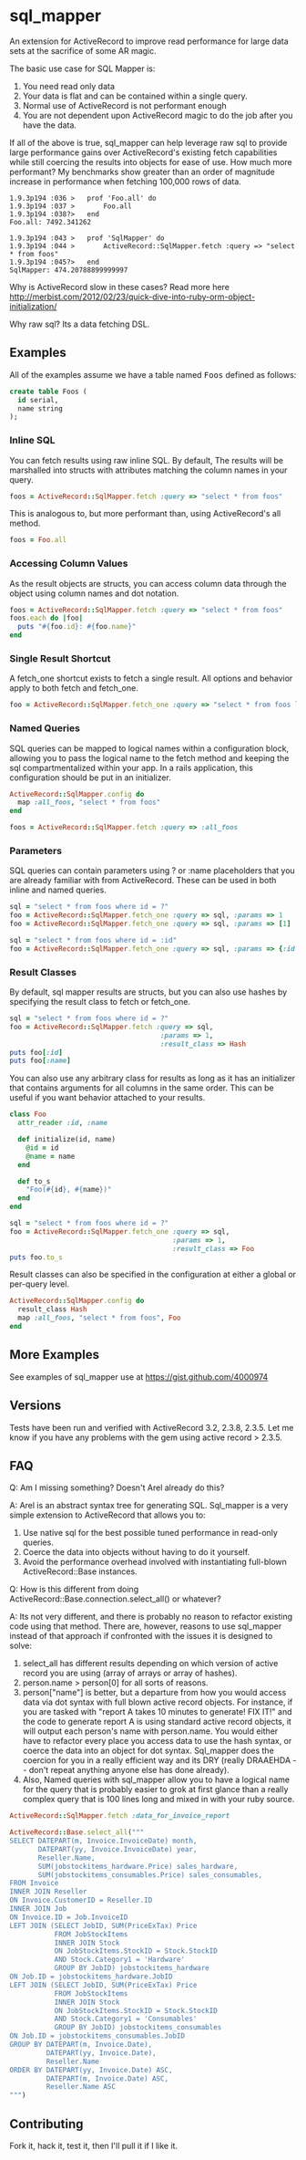 # sql_mapper #

An extension for ActiveRecord to improve read performance for large data sets 
at the sacrifice of some AR magic.

The basic use case for SQL Mapper is:

1. You need read only data
2. Your data is flat and can be contained within a single query.
3. Normal use of ActiveRecord is not performant enough
4. You are not dependent upon ActiveRecord magic to do the job after you have
the data.

If all of the above is true, sql_mapper can help leverage raw sql to provide
large performance gains over ActiveRecord's existing fetch capabilities while
still coercing the results into objects for ease of use.  How much more
performant?  My benchmarks show greater than an order of magnitude increase in
performance when fetching 100,000 rows of data.

```
1.9.3p194 :036 >   prof 'Foo.all' do
1.9.3p194 :037 >       Foo.all
1.9.3p194 :038?>   end
Foo.all: 7492.341262

1.9.3p194 :043 >   prof 'SqlMapper' do
1.9.3p194 :044 >       ActiveRecord::SqlMapper.fetch :query => "select * from foos"
1.9.3p194 :045?>   end
SqlMapper: 474.20788899999997
```

Why is ActiveRecord slow in these cases?  Read more here 
http://merbist.com/2012/02/23/quick-dive-into-ruby-orm-object-initialization/

Why raw sql?  Its a data fetching DSL.

## Examples ##

All of the examples assume we have a table named <tt>Foos</tt> defined as
follows:

```sql
create table Foos (
  id serial,
  name string
);
```

### Inline SQL ###

You can fetch results using raw inline SQL.  By default, The results will be 
marshalled into structs with attributes matching the column names in your
query.

```ruby
foos = ActiveRecord::SqlMapper.fetch :query => "select * from foos"
```

This is analogous to, but more performant than, using ActiveRecord's all
method.

```ruby
foos = Foo.all
```

### Accessing Column Values ###

As the result objects are structs, you can access column data through the object 
using column names and dot notation.

```ruby
foos = ActiveRecord::SqlMapper.fetch :query => "select * from foos"
foos.each do |foo|
  puts "#{foo.id}: #{foo.name}"
end
```

### Single Result Shortcut ###

A fetch_one shortcut exists to fetch a single result.  All options and behavior 
apply to both fetch and fetch_one.

```ruby
foo = ActiveRecord::SqlMapper.fetch_one :query => "select * from foos limit 1"
```

### Named Queries ###

SQL queries can be mapped to logical names within a configuration block,
allowing you to pass the logical name to the fetch method and keeping the sql
compartmentalized within your app.  In a rails application, this configuration
should be put in an initializer.

```ruby
ActiveRecord::SqlMapper.config do
  map :all_foos, "select * from foos"
end

foos = ActiveRecord::SqlMapper.fetch :query => :all_foos
```

### Parameters ###

SQL queries can contain parameters using ? or :name placeholders that you are
already familiar with from ActiveRecord.  These can be used in both inline and
named queries.

```ruby
sql = "select * from foos where id = ?"
foo = ActiveRecord::SqlMapper.fetch_one :query => sql, :params => 1
foo = ActiveRecord::SqlMapper.fetch_one :query => sql, :params => [1]

sql = "select * from foos where id = :id"
foo = ActiveRecord::SqlMapper.fetch_one :query => sql, :params => {:id => 1}
```

### Result Classes ###

By default, sql mapper results are structs, but you can also use hashes by
specifying the result class to fetch or fetch_one.  

```ruby
sql = "select * from foos where id = ?"
foo = ActiveRecord::SqlMapper.fetch :query => sql,
                                     :params => 1,
                                     :result_class => Hash
puts foo[:id]
puts foo[:name]
```

You can also use any arbitrary class for results as long as it has an
initializer that contains arguments for all columns in the same order.  This
can be useful if you want behavior attached to your results.

```ruby
class Foo
  attr_reader :id, :name

  def initialize(id, name)
    @id = id
    @name = name
  end

  def to_s
    "Foo(#{id}, #{name})"
  end
end

sql = "select * from foos where id = ?"
foo = ActiveRecord::SqlMapper.fetch_one :query => sql,
                                        :params => 1,
                                        :result_class => Foo
puts foo.to_s
```

Result classes can also be specified in the configuration at either a global
or per-query level.

```ruby
ActiveRecord::SqlMapper.config do
  result_class Hash
  map :all_foos, "select * from foos", Foo
end
```

## More Examples ##

See examples of sql_mapper use at https://gist.github.com/4000974

## Versions ##
Tests have been run and verified with ActiveRecord 3.2, 2.3.8, 2.3.5.  Let me
know if you have any problems with the gem using active record > 2.3.5.

## FAQ ##

Q: Am I missing something? Doesn't Arel already do this?

A: Arel is an abstract syntax tree for generating SQL. Sql_mapper is a very 
simple extension to ActiveRecord that allows you to:

1. Use native sql for the best possible tuned performance in read-only queries.
2. Coerce the data into objects without having to do it yourself.
3. Avoid the performance overhead involved with instantiating full-blown 
ActiveRecord::Base instances. 

Q: How is this different from doing ActiveRecord::Base.connection.select_all() 
or whatever?

A: Its not very different, and there is probably no reason to refactor existing
code using that method.  There are, however, reasons to use sql_mapper instead
of that approach if confronted with the issues it is designed to solve:

1. select_all has different results depending on which version of active record 
you are using (array of arrays or array of hashes).
2. person.name > person[0] for all sorts of reasons.
3. person["name"] is better, but a departure from how you would access data via 
dot syntax with full blown active record objects. For instance, if you are 
tasked with "report A takes 10 minutes to generate! FIX IT!" and the code to 
generate report A is using standard active record objects, it will output each 
person's name with person.name. You would either have to refactor every place 
you access data to use the hash syntax, or coerce the data into an object for 
dot syntax. Sql_mapper does the coercion for you in a really efficient way and 
its DRY (really DRAAEHDA -- don't repeat anything anyone else has done already).
4. Also, Named queries with sql_mapper allow you to have a logical name for the 
query that is probably easier to grok at first glance than a really complex 
query that is 100 lines long and mixed in with your ruby source.
```ruby
ActiveRecord::SqlMapper.fetch :data_for_invoice_report

ActiveRecord::Base.select_all("""
SELECT DATEPART(m, Invoice.InvoiceDate) month, 
       DATEPART(yy, Invoice.InvoiceDate) year, 
       Reseller.Name, 
       SUM(jobstockitems_hardware.Price) sales_hardware,
       SUM(jobstockitems_consumables.Price) sales_consumables, 
FROM Invoice
INNER JOIN Reseller
ON Invoice.CustomerID = Reseller.ID
INNER JOIN Job
ON Invoice.ID = Job.InvoiceID
LEFT JOIN (SELECT JobID, SUM(PriceExTax) Price 
           FROM JobStockItems 
           INNER JOIN Stock 
           ON JobStockItems.StockID = Stock.StockID
           AND Stock.Category1 = 'Hardware'
           GROUP BY JobID) jobstockitems_hardware
ON Job.ID = jobstockitems_hardware.JobID
LEFT JOIN (SELECT JobID, SUM(PriceExTax) Price 
           FROM JobStockItems 
           INNER JOIN Stock 
           ON JobStockItems.StockID = Stock.StockID
           AND Stock.Category1 = 'Consumables'
           GROUP BY JobID) jobstockitems_consumables
ON Job.ID = jobstockitems_consumables.JobID
GROUP BY DATEPART(m, Invoice.Date), 
         DATEPART(yy, Invoice.Date), 
         Reseller.Name
ORDER BY DATEPART(yy, Invoice.Date) ASC, 
         DATEPART(m, Invoice.Date) ASC, 
         Reseller.Name ASC
""")
```
## Contributing ##

Fork it, hack it, test it, then I'll pull it if I like it.
